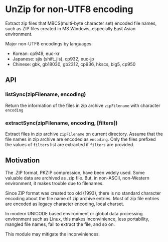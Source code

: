 # UnZip for non-UTF8 encoding

Extract zip files that MBCS(multi-byte character set) encoded file names, such as ZIP files created in MS Windows, especially East Asian environment.

Major non-UTF8 encodings by languages:

- Korean: cp949, euc-kr
- Japanese: sjis (shift_jis), cp932, euc-jp
- Chinese: gbk, gb18030, gb2312, cp936, hkscs, big5, cp950

## API

### listSync(zipFilename, encoding)

Return the information of the files in zip archive `zipFilename` with character `encoding`

### extractSync(zipFilename, encoding, [filters])

Extract files in zip archive `zipFilename` on current directory. Assume that the file names in zip archive are encoded as `encoding`. Only the files prefixed the values of `filters` list are extracted if `filters` are provided.

## Motivation

The .ZIP format, PKZIP compression, have been widely used. Some valuable data are archived as .zip file. But, in non-ASCII, non-Western environment, it makes trouble due to filenames.

Since ZIP format was created too old (1993), there is no standard character encoding about the file name of zip archive entries. Most of zip file entries are encoded as legacy character encoding, local charset.

In modern UNICODE based environment or global data processing environment such as Linux, this makes inconvinience, less portability, mangled file names, fail to extract the file, and so on.

This module may mitigate the inconviniences.
